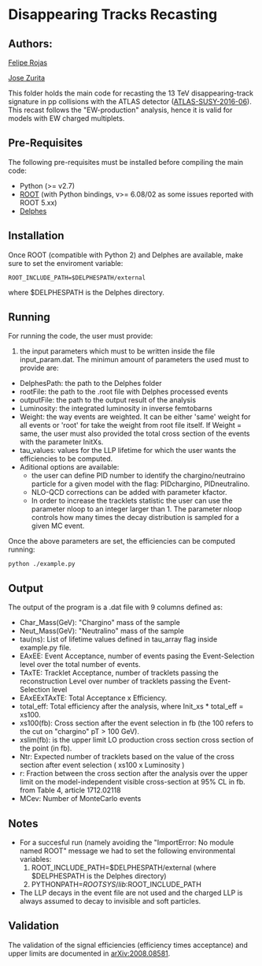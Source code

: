 # Disappearing Tracks Recasting #

## Authors: ##
[Felipe Rojas](mailto:astrofis.rojas@gmail.com)

[Jose Zurita](mailto:jose.zurita@kit.edu)


This folder holds the main code for recasting the 13 TeV disappearing-track signature in pp collisions with the ATLAS detector ([ATLAS-SUSY-2016-06](http://atlas.web.cern.ch/Atlas/GROUPS/PHYSICS/PAPERS/SUSY-2016-06/)).
This recast follows the "EW-production" analysis, hence it is valid for models with EW charged multiplets.

## Pre-Requisites ##

The following pre-requisites must be installed before compiling the main code:

  * Python (>= v2.7)
  * [ROOT](https://root.cern/) (with Python bindings, v>= 6.08/02 as some issues reported with ROOT 5.xx)
  * [Delphes](https://cp3.irmp.ucl.ac.be/projects/delphes)

## Installation ##

Once ROOT (compatible with Python 2) and Delphes are available, make sure to set the enviroment variable:

```
ROOT_INCLUDE_PATH=$DELPHESPATH/external
```

where $DELPHESPATH is the Delphes directory.

## Running ##

For running the code, the user must provide:
 1. the input parameters which must to be written inside the file input_param.dat. The minimun amount of parameters the used must to provide are:
   * DelphesPath: the path to the Delphes folder
   * rootFile: the path to the .root file with Delphes processed events
   * outputFile: the path to the output result of the analysis
   * Luminosity: the integrated luminosity in inverse femtobarns
   * Weight: the way events are weighted. It can be either 'same' weight for all events or 'root' for take the weight from root file itself. If Weight = same, the user must also provided the total cross section of the events with the parameter InitXs.
   * tau_values: values for the LLP lifetime for which the user wants the efficiencies to be computed.
   * Aditional options are available:
     * the user can define PID number to identify the chargino/neutraino particle for a given model with the flag: PIDchargino, PIDneutralino.
     * NLO-QCD corrections can be added with parameter kfactor.
     * In order to increase the tracklets statistic the user can use the parameter nloop to an integer larger than 1. The parameter nloop controls how many times the decay distribution is sampled for a given MC event.

Once the above parameters are set, the efficiencies can be computed running:

```
python ./example.py
```

## Output ##

The output of the program is a .dat file with 9 columns defined as:

 * Char_Mass(GeV): "Chargino" mass of the sample
 * Neut_Mass(GeV): "Neutralino" mass of the sample
 * tau(ns): List of lifetime values defined in tau_array flag inside example.py file.
 * EAxEE: Event Acceptance, number of events pasing the Event-Selection level over the total number of events.
 * TAxTE: Tracklet Acceptance, number of tracklets passing the reconstruction Level over number of tracklets passing the Event-Selection level
 * EAxEExTAxTE: Total Acceptance x Efficiency.
 * total_eff: Total efficiency after the analysis, where Init_xs * total_eff = xs100.
 * xs100(fb): Cross section after the event selection in fb (the 100 refers to the cut on "chargino" pT > 100 GeV).
 * xslim(fb): is the upper limit LO production cross section cross section of the point (in fb).
 * Ntr: Expected number of tracklets based on the value of the cross section after event selection ( xs100 x Luminosity )
 * r: Fraction between the cross section after the analysis over the upper limit on the model-independent visible cross-section at 95% CL in fb. from Table 4, article 1712.02118
 * MCev: Number of MonteCarlo events


## Notes ##


 * For a succesful run (namely avoiding the "ImportError: No module named ROOT" message we had to set the following environmental variables:
    1. ROOT_INCLUDE_PATH=$DELPHESPATH/external (where $DELPHESPATH is the Delphes directory)
    2. PYTHONPATH=$ROOTSYS/lib:$ROOT_INCLUDE_PATH
 * The LLP decays in the event file are not used and the charged LLP is always assumed to decay to invisible and soft particles.

## Validation ##

The validation of the signal efficiencies (efficiency times acceptance) and upper limits are documented in [arXiv:2008.08581](https://arxiv.org/abs/2008.08581).
